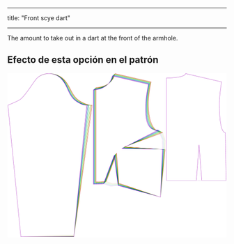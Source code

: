 - - -
title: "Front scye dart"
- - -

The amount to take out in a dart at the front of the armhole.

## Efecto de esta opción en el patrón

![This image shows the effect of this option by superimposing several variants that have a different value for this option](breanna_frontscyedart_sample.svg "Effect of this option on the pattern")
